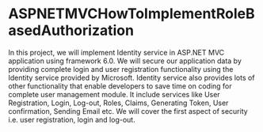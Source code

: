 # ASPNETMVCHowToImplementRoleBasedAuthorization

In this project, we will implement Identity service in ASP.NET MVC application using framework 6.0. We will secure our application data by providing complete login and user registration functionality using the Identity service provided by Microsoft. Identity service also provides lots of other functionality that enable developers to save time on coding for complete user management module. It include services like User Registration, Login, Log-out, Roles, Claims, Generating Token, User confirmation, Sending Email etc. We will cover the first aspect of security i.e.  user registration, login and log-out. 

